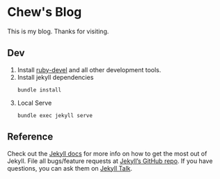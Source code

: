# Chew's Blog

This is my blog. Thanks for visiting. 

## Dev

1. Install [ruby-devel](https://packages.fedoraproject.org/pkgs/ruby/ruby-devel/) and all other development tools.
2. Install jekyll dependencies
    ```
    bundle install
    ``` 
3. Local Serve
    ```
    bundle exec jekyll serve
    ```

## Reference

Check out the [Jekyll docs][jekyll-docs] for more info on how to get the most out of Jekyll. File all bugs/feature requests at [Jekyll’s GitHub repo][jekyll-gh]. If you have questions, you can ask them on [Jekyll Talk][jekyll-talk].

[jekyll-docs]: https://jekyllrb.com/docs/home
[jekyll-gh]:   https://github.com/jekyll/jekyll
[jekyll-talk]: https://talk.jekyllrb.com/
